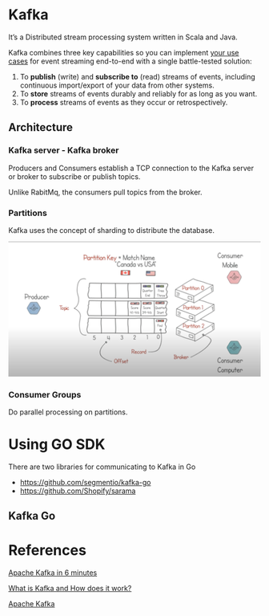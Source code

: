 # Kafka

It’s a Distributed stream processing system written in Scala and Java.

Kafka combines three key capabilities so you can implement [your use cases](https://kafka.apache.org/powered-by) for event streaming end-to-end with a single battle-tested solution:

1. To **publish** (write) and **subscribe to** (read) streams of events, including continuous import/export of your data from other systems.
2. To **store** streams of events durably and reliably for as long as you want.
3. To **process** streams of events as they occur or retrospectively.

## Architecture

### Kafka server - Kafka broker

Producers and Consumers establish a TCP connection to the Kafka server or broker to subscribe or publish topics. 

Unlike RabitMq, the consumers pull topics from the broker.

### Partitions

Kafka uses the concept of sharding to distribute the database.

![Untitled](Kafka%206f548/Untitled.png)

### Consumer Groups

Do parallel processing on partitions.

# Using GO SDK

There are two libraries for communicating to Kafka in Go

- https://github.com/segmentio/kafka-go
- https://github.com/Shopify/sarama

## Kafka Go

# References

[Apache Kafka in 6 minutes](https://www.youtube.com/watch?v=Ch5VhJzaoaI)

[What is Kafka and How does it work?](https://www.youtube.com/watch?v=LN_HcJVbySw)

[Apache Kafka](https://kafka.apache.org/intro)